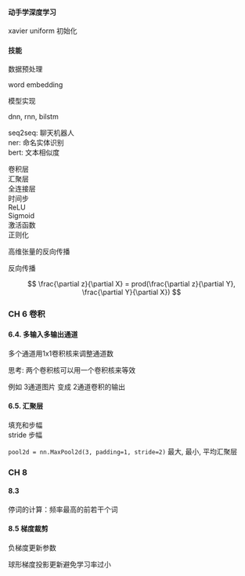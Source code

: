 
#### 动手学深度学习
xavier uniform 初始化

#### 技能
数据预处理

word embedding

模型实现

dnn, rnn, bilstm

seq2seq: 聊天机器人  
ner: 命名实体识别  
bert: 文本相似度  

卷积层  
汇聚层  
全连接层  
时间步  
ReLU  
Sigmoid  
激活函数  
正则化  


高维张量的反向传播

反向传播

$$
\frac{\partial z}{\partial X} = prod(\frac{\partial z}{\partial Y}, \frac{\partial Y}{\partial X})
$$

### CH 6 卷积

#### 6.4. 多输入多输出通道

多个通道用1x1卷积核来调整通道数

思考: 两个卷积核可以用一个卷积核来等效

例如 3通道图片 变成 2通道卷积的输出

#### 6.5. 汇聚层
填充和步幅  
stride 步幅

```pool2d = nn.MaxPool2d(3, padding=1, stride=2)```
最大, 最小, 平均汇聚层

### CH 8
#### 8.3

停词的计算：频率最高的前若干个词

#### 8.5 梯度裁剪
负梯度更新参数

球形梯度投影更新避免学习率过小
